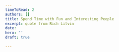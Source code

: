 ```yaml
---
timeToRead: 2
authors: []
title: Spend Time with Fun and Interesting People
excerpt: quote from Rich Litvin
date: 
hero: ''
draft: true

---
```

